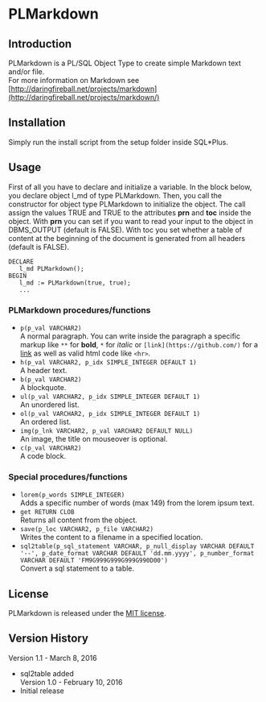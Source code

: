 # PLMarkdown                                                                                                                                                                                                           

## Introduction                                                                                                                                                                                                        
PLMarkdown is a PL/SQL Object Type to create simple Markdown text and/or file.                                                                                                                                          
For more information on Markdown see [http://daringfireball.net/projects/markdown](http://daringfireball.net/projects/markdown/)                                                                                        

## Installation                                                                                                                                                                                                        
Simply run the install script from the setup folder inside SQL*Plus.                                                                                                                                                    

## Usage                                                                                                                                                                                                               
First of all you have to declare and initialize a variable. In the block below, you declare object l_md
  of type PLMarkdown. Then, you call the constructor for object type PLMarkdown to initialize the object. The call
  assign the values TRUE and TRUE to the attributes **prn** and **toc** inside the object. With **prn** you can set if you want
  to read your input to the object in DBMS_OUTPUT (default is FALSE). With toc you set whether a table of content at
  the beginning of the document is generated from all headers (default is FALSE).

    DECLARE
       l_md PLMarkdown();
    BEGIN
       l_md := PLMarkdown(true, true);
       ...


### PLMarkdown procedures/functions                                                                                                                                                                                    
* `p(p_val VARCHAR2)`<br>A normal paragraph. You can write inside the paragraph a specific markup like `**` for **bold**,
  `*` for *italic* or `[link](https://github.com/)` for a [link](https://github.com/) as well as valid html code like `<hr>`.
* `h(p_val VARCHAR2, p_idx SIMPLE_INTEGER DEFAULT 1)`<br>A header text.                                                                                                                                                 
* `b(p_val VARCHAR2)`<br>A blockquote.                                                                                                                                                                                  
* `ul(p_val VARCHAR2, p_idx SIMPLE_INTEGER DEFAULT 1)`<br>An unordered list.                                                                                                                                            
* `ol(p_val VARCHAR2, p_idx SIMPLE_INTEGER DEFAULT 1)`<br>An ordered list.                                                                                                                                              
* `img(p_lnk VARCHAR2, p_val VARCHAR2 DEFAULT NULL)`<br>An image, the title on mouseover is optional.                                                                                                                   
* `c(p_val VARCHAR2)`<br>A code block.                                                                                                                                                                                  

### Special procedures/functions                                                                                                                                                                                       
* `lorem(p_words SIMPLE_INTEGER)`<br>Adds a specific number of  words (max 149) from the lorem ipsum text.                                                                                                              
* `get RETURN CLOB`<br>Returns all content from the object.                                                                                                                                                             
* `save(p_loc VARCHAR2, p_file VARCHAR2)`<br>Writes the content to a filename in a specified location.                                                                                                                  
* `sql2table(p_sql_statement VARCHAR, p_null_display VARCHAR DEFAULT '--', p_date_format VARCHAR DEFAULT 'dd.mm.yyyy', p_number_format VARCHAR DEFAULT 'FM9G999G999G999G990D00')`<br>Convert a sql statement to a table.

## License                                                                                                                                                                                                             
PLMarkdown is released under the [MIT license](https://github.com/teotiger/plmarkdown/blob/master/license.txt).                                                                                                         

## Version History                                                                                                                                                                                                     
Version 1.1 - March 8, 2016                                                                                                                                                                                             
* sql2table added                                                                                                                                                                                                       
Version 1.0 - February 10, 2016                                                                                                                                                                                         
* Initial release
